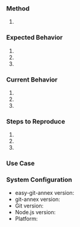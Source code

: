 ### Method
<!--- The command or method name. -->
<!--- Delete the line below if not applicable. -->
1.

### Expected Behavior
<!--- What should happen? -->
1.
1.
1.

### Current Behavior
<!--- What happens instead of the expected behavior? -->
<!--- Delete the three lines below if not applicable. -->
1.
1.
1.

### Steps to Reproduce
<!--- Provide an unambiguous set of steps with links and code. -->
<!--- Delete the three lines below if not applicable. -->
1.
1.
1.

### Use Case
<!--- What problem are you trying to solve? -->

### System Configuration

- easy-git-annex version:
- git-annex version:
- Git version:
- Node.js version:
- Platform:
